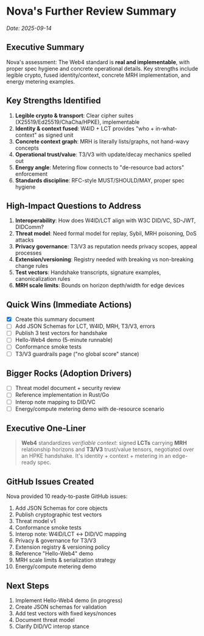 # Nova's Further Review Summary

*Date: 2025-09-14*

## Executive Summary

Nova's assessment: The Web4 standard is **real and implementable**, with proper spec hygiene and concrete operational details. Key strengths include legible crypto, fused identity/context, concrete MRH implementation, and energy metering examples.

## Key Strengths Identified

1. **Legible crypto & transport**: Clear cipher suites (X25519/Ed25519/ChaCha/HPKE), implementable
2. **Identity & context fused**: W4ID + LCT provides "who + in-what-context" as signed unit
3. **Concrete context graph**: MRH is literally lists/graphs, not hand-wavy concepts
4. **Operational trust/value**: T3/V3 with update/decay mechanics spelled out
5. **Energy angle**: Metering flow connects to "de-resource bad actors" enforcement
6. **Standards discipline**: RFC-style MUST/SHOULD/MAY, proper spec hygiene

## High-Impact Questions to Address

1. **Interoperability**: How does W4ID/LCT align with W3C DID/VC, SD-JWT, DIDComm?
2. **Threat model**: Need formal model for replay, Sybil, MRH poisoning, DoS attacks
3. **Privacy governance**: T3/V3 as reputation needs privacy scopes, appeal processes
4. **Extension/versioning**: Registry needed with breaking vs non-breaking change rules
5. **Test vectors**: Handshake transcripts, signature examples, canonicalization rules
6. **MRH scale limits**: Bounds on horizon depth/width for edge devices

## Quick Wins (Immediate Actions)

- [x] Create this summary document
- [ ] Add JSON Schemas for LCT, W4ID, MRH, T3/V3, errors
- [ ] Publish 3 test vectors for handshake
- [ ] Hello-Web4 demo (5-minute runnable)
- [ ] Conformance smoke tests
- [ ] T3/V3 guardrails page ("no global score" stance)

## Bigger Rocks (Adoption Drivers)

- [ ] Threat model document + security review
- [ ] Reference implementation in Rust/Go
- [ ] Interop note mapping to DID/VC
- [ ] Energy/compute metering demo with de-resource scenario

## Executive One-Liner

> **Web4** standardizes *verifiable context*: signed **LCTs** carrying **MRH** relationship horizons and **T3/V3** trust/value tensors, negotiated over an HPKE handshake. It's identity + context + metering in an edge-ready spec.

## GitHub Issues Created

Nova provided 10 ready-to-paste GitHub issues:
1. Add JSON Schemas for core objects
2. Publish cryptographic test vectors
3. Threat model v1
4. Conformance smoke tests
5. Interop note: W4ID/LCT ↔ DID/VC mapping
6. Privacy & governance for T3/V3
7. Extension registry & versioning policy
8. Reference "Hello-Web4" demo
9. MRH scale limits & serialization strategy
10. Energy/compute metering demo

## Next Steps

1. Implement Hello-Web4 demo (in progress)
2. Create JSON schemas for validation
3. Add test vectors with fixed keys/nonces
4. Document threat model
5. Clarify DID/VC interop stance